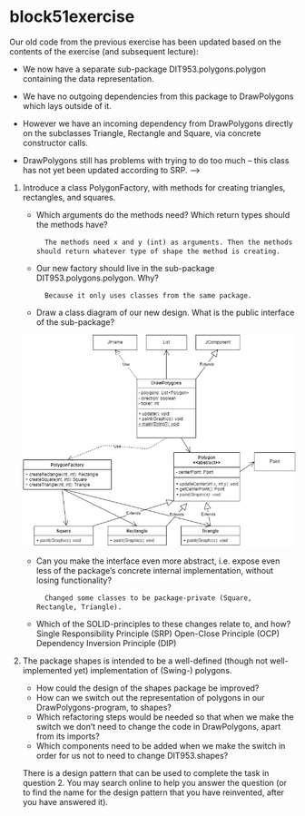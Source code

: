# block51exercise

Our old code from the previous exercise has been updated based on the contents of the exercise (and subsequent lecture):

* We now have a separate sub-package DIT953.polygons.polygon containing the data representation.

* We have no outgoing dependencies from this package to DrawPolygons which lays outside of it.

* However we have an incoming dependency from DrawPolygons directly on the subclasses Triangle, Rectangle and Square, via concrete constructor calls.

* DrawPolygons still has problems with trying to do too much – this class has not yet been updated according to SRP. -->



1. Introduce a class PolygonFactory, with methods for creating triangles, rectangles, and squares.
    * Which arguments do the methods need? Which return types should the methods have?
    
            The methods need x and y (int) as arguments. Then the methods should return whatever type of shape the method is creating.
    

    * Our new factory should live in the sub-package DIT953.polygons.polygon. Why?
  
            Because it only uses classes from the same package.

    * Draw a class diagram of our new design. What is the public interface of the sub-package?
    <img src="class_diagram.png" >

    * Can you make the interface even more abstract, i.e. expose even less of the package’s concrete internal implementation, without losing functionality?

            Changed some classes to be package-private (Square, Rectangle, Triangle).
    
    * Which of the SOLID-principles to these changes relate to, and how?
            Single Responsibility Principle (SRP)
            Open-Close Principle (OCP)
            Dependency Inversion Principle (DIP)

2. The package shapes is intended to be a well-defined (though not well-implemented yet) implementation of (Swing-) polygons.
    * How could the design of the shapes package be improved?
    * How can we switch out the representation of polygons in our DrawPolygons-program, to shapes?
    * Which refactoring steps would be needed so that when we make the switch we don’t need to change the code in DrawPolygons, apart from its imports?
    * Which components need to be added when we make the switch in order for us not to need to change DIT953.shapes?

    There is a design pattern that can be used to complete the task in question 2. You may search online to help you answer the question (or to find the name for the design pattern that you have reinvented, after you have answered it).
